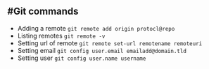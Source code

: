 #Git commands 
---

* Adding a remote `git remote add origin protocl@repo`
* Listing remotes `git remote -v`
* Setting url of remote `git remote set-url remotename remoteuri`
* Setting email `git config user.email emailadd@domain.tld`
* Setting user `git config user.name username`
 
